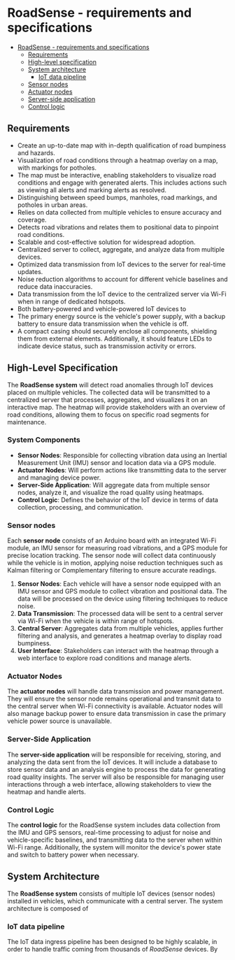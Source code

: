 # RoadSense - requirements and specifications

<!--toc:start-->

- [RoadSense - requirements and specifications](#roadsense-requirements-and-specifications)
  - [Requirements](#requirements)
  - [High-level specification](#high-level-specification)
  - [System architecture](#system-architecture)
    - [IoT data pipeline](#iot-data-pipeline)
  - [Sensor nodes](#sensor-nodes)
  - [Actuator nodes](#actuator-nodes)
  - [Server-side application](#server-side-application)
  - [Control logic](#control-logic)
  <!--toc:end-->

## Requirements

- Create an up-to-date map with in-depth qualification of road bumpiness and hazards.
- Visualization of road conditions through a heatmap overlay on a map, with markings for potholes.
- The map must be interactive, enabling stakeholders to visualize road conditions and engage with generated alerts. This includes actions such as viewing all alerts and marking alerts as resolved.
- Distinguishing between speed bumps, manholes, road markings, and potholes in urban areas.
- Relies on data collected from multiple vehicles to ensure accuracy and coverage.
- Detects road vibrations and relates them to positional data to pinpoint road conditions.
- Scalable and cost-effective solution for widespread adoption.
- Centralized server to collect, aggregate, and analyze data from multiple devices.
- Optimized data transmission from IoT devices to the server for real-time updates.
- Noise reduction algorithms to account for different vehicle baselines and reduce data inaccuracies.
- Data transmission from the IoT device to the centralized server via Wi-Fi when in range of dedicated hotspots.
- Both battery-powered and vehicle-powered IoT devices to
- The primary energy source is the vehicle's power supply, with a backup battery to ensure data transmission when the vehicle is off.
- A compact casing should securely enclose all components, shielding them from external elements. Additionally, it should feature LEDs to indicate device status, such as transmission activity or errors.

## High-Level Specification

The **RoadSense system** will detect road anomalies through IoT devices placed on multiple vehicles. The collected data will be transmitted to a centralized server that processes, aggregates, and visualizes it on an interactive map. The heatmap will provide stakeholders with an overview of road conditions, allowing them to focus on specific road segments for maintenance.

### System Components

- **Sensor Nodes**: Responsible for collecting vibration data using an Inertial Measurement Unit (IMU) sensor and location data via a GPS module.
- **Actuator Nodes**: Will perform actions like transmitting data to the server and managing device power.
- **Server-Side Application**: Will aggregate data from multiple sensor nodes, analyze it, and visualize the road quality using heatmaps.
- **Control Logic**: Defines the behavior of the IoT device in terms of data collection, processing, and communication.

### Sensor nodes

Each **sensor node** consists of an Arduino board with an integrated Wi-Fi module, an IMU sensor for measuring road vibrations, and a GPS module for precise location tracking. The sensor node will collect data continuously while the vehicle is in motion, applying noise reduction techniques such as Kalman filtering or Complementary filtering to ensure accurate readings.

1. **Sensor Nodes**: Each vehicle will have a sensor node equipped with an IMU sensor and GPS module to collect vibration and positional data. The data will be processed on the device using filtering techniques to reduce noise.
2. **Data Transmission**: The processed data will be sent to a central server via Wi-Fi when the vehicle is within range of hotspots.
3. **Central Server**: Aggregates data from multiple vehicles, applies further filtering and analysis, and generates a heatmap overlay to display road bumpiness.
4. **User Interface**: Stakeholders can interact with the heatmap through a web interface to explore road conditions and manage alerts.

### Actuator Nodes

The **actuator nodes** will handle data transmission and power management. They will ensure the sensor node remains operational and transmit data to the central server when Wi-Fi connectivity is available. Actuator nodes will also manage backup power to ensure data transmission in case the primary vehicle power source is unavailable.

### Server-Side Application

The **server-side application** will be responsible for receiving, storing, and analyzing the data sent from the IoT devices. It will include a database to store sensor data and an analysis engine to process the data for generating road quality insights. The server will also be responsible for managing user interactions through a web interface, allowing stakeholders to view the heatmap and handle alerts.

### Control Logic

The **control logic** for the RoadSense system includes data collection from the IMU and GPS sensors, real-time processing to adjust for noise and vehicle-specific baselines, and transmitting data to the server when within Wi-Fi range. Additionally, the system will monitor the device's power state and switch to battery power when necessary.

## System Architecture

The **RoadSense system** consists of multiple IoT devices (sensor nodes) installed in vehicles, which communicate with a central server. The system architecture is composed of

### IoT data pipeline

The IoT data ingress pipeline has been designed to be highly scalable, in order to handle traffic coming from thousands of _RoadSense_ devices. By

